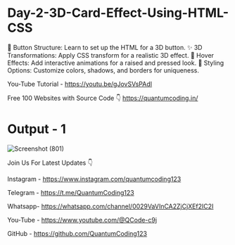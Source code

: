 # Day-2-3D-Card-Effect-Using-HTML-CSS
🔧 Button Structure: Learn to set up the HTML for a 3D button.
✨ 3D Transformations: Apply CSS transform for a realistic 3D effect.
🎨 Hover Effects: Add interactive animations for a raised and pressed look.
🌈 Styling Options: Customize colors, shadows, and borders for uniqueness.

You-Tube Tutorial - https://youtu.be/gJovSVsPAdI

Free 100 Websites with Source Code 👇
https://quantumcoding.in/

# Output - 1

![Screenshot (801)](https://github.com/user-attachments/assets/97c12b94-d9b3-4c9f-be98-d33ae3c40d5a)

Join Us For Latest Updates 👇

Instagram - https://www.instagram.com/quantumcoding123

Telegram - https://t.me/QuantumCoding123

Whatsapp- https://whatsapp.com/channel/0029VaVInCA2ZjCjXEf2IC2I

You-Tube - https://www.youtube.com/@QCode-c9j

GitHub - https://github.com/QuantumCoding123
